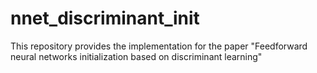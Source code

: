 # nnet_discriminant_init
This repository provides the implementation for the paper "Feedforward neural networks initialization based on discriminant learning"
